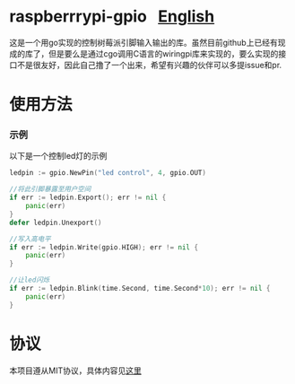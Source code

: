 # raspberrrypi-gpio   [English](https://github.com/chenqinghe/raspberrrypi-gpio/blob/master/README.md)

这是一个用go实现的控制树莓派引脚输入输出的库。虽然目前github上已经有现成的库了，但是要么是通过cgo调用C语言的wiringpi库来实现的，要么实现的接口不是很友好，因此自己撸了一个出来，希望有兴趣的伙伴可以多提issue和pr.


# 使用方法

### 示例 
以下是一个控制led灯的示例

```GO
ledpin := gpio.NewPin("led control", 4, gpio.OUT)

//将此引脚暴露至用户空间
if err := ledpin.Export(); err != nil {
	panic(err)
}
defer ledpin.Unexport()

//写入高电平
if err := ledpin.Write(gpio.HIGH); err != nil {
	panic(err)
}

//让led闪烁
if err := ledpin.Blink(time.Second, time.Second*10); err != nil {
	panic(err)
}
```

# 协议
本项目遵从MIT协议，具体内容见[这里]()
